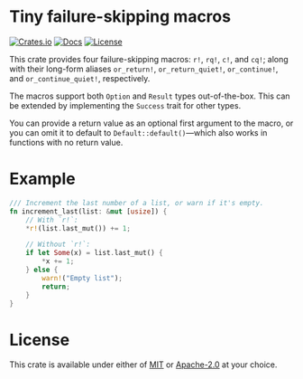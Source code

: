 # Tiny failure-skipping macros

[![Crates.io](https://img.shields.io/crates/v/tiny_bail.svg)](https://crates.io/crates/tiny_bail)
[![Docs](https://docs.rs/tiny_bail/badge.svg)](https://docs.rs/tiny_bail/latest/tiny_bail/)
[![License](https://img.shields.io/badge/license-MIT%2FApache-blue.svg)](https://github.com/benfrankel/tiny_bail)

This crate provides four failure-skipping macros: `r!`, `rq!`, `c!`, and `cq!`; along with their long-form aliases
`or_return!`, `or_return_quiet!`, `or_continue!`, and `or_continue_quiet!`, respectively.

The macros support both `Option` and `Result` types out-of-the-box. This can be extended by implementing the
`Success` trait for other types.

You can provide a return value as an optional first argument to the macro, or you can omit it to default to
`Default::default()`—which also works in functions with no return value.

# Example

```rust
/// Increment the last number of a list, or warn if it's empty.
fn increment_last(list: &mut [usize]) {
    // With `r!`:
    *r!(list.last_mut()) += 1;

    // Without `r!`:
    if let Some(x) = list.last_mut() {
        *x += 1;
    } else {
        warn!("Empty list");
        return;
    }
}
```

# License

This crate is available under either of [MIT](LICENSE-MIT) or [Apache-2.0](LICENSE-Apache-2.0) at your choice.
